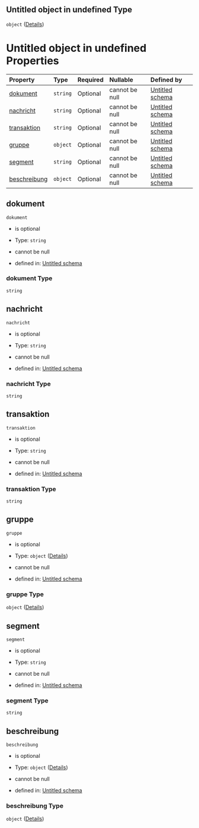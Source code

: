 ## Untitled object in undefined Type

`object` ([Details](fehlerursache.md))

# Untitled object in undefined Properties

| Property                      | Type     | Required | Nullable       | Defined by                                                                                                                                                                            |
| :---------------------------- | :------- | :------- | :------------- | :------------------------------------------------------------------------------------------------------------------------------------------------------------------------------------ |
| [dokument](#dokument)         | `string` | Optional | cannot be null | [Untitled schema](fehlerursache-properties-dokument.md "https://raw.githubusercontent.com/conuti-gmbh/bo4e/main/schemas/v1/com/FehlerUrsache.schema.json#/properties/dokument")       |
| [nachricht](#nachricht)       | `string` | Optional | cannot be null | [Untitled schema](fehlerursache-properties-nachricht.md "https://raw.githubusercontent.com/conuti-gmbh/bo4e/main/schemas/v1/com/FehlerUrsache.schema.json#/properties/nachricht")     |
| [transaktion](#transaktion)   | `string` | Optional | cannot be null | [Untitled schema](fehlerursache-properties-transaktion.md "https://raw.githubusercontent.com/conuti-gmbh/bo4e/main/schemas/v1/com/FehlerUrsache.schema.json#/properties/transaktion") |
| [gruppe](#gruppe)             | `object` | Optional | cannot be null | [Untitled schema](gruppe.md "https://raw.githubusercontent.com/conuti-gmbh/bo4e/main/schemas/v1/com/Gruppe.schema.json#/properties/gruppe")                                           |
| [segment](#segment)           | `string` | Optional | cannot be null | [Untitled schema](fehlerursache-properties-segment.md "https://raw.githubusercontent.com/conuti-gmbh/bo4e/main/schemas/v1/com/FehlerUrsache.schema.json#/properties/segment")         |
| [beschreibung](#beschreibung) | `object` | Optional | cannot be null | [Untitled schema](beschreibung.md "https://raw.githubusercontent.com/conuti-gmbh/bo4e/main/schemas/v1/com/Beschreibung.schema.json#/properties/beschreibung")                         |

## dokument



`dokument`

*   is optional

*   Type: `string`

*   cannot be null

*   defined in: [Untitled schema](fehlerursache-properties-dokument.md "https://raw.githubusercontent.com/conuti-gmbh/bo4e/main/schemas/v1/com/FehlerUrsache.schema.json#/properties/dokument")

### dokument Type

`string`

## nachricht



`nachricht`

*   is optional

*   Type: `string`

*   cannot be null

*   defined in: [Untitled schema](fehlerursache-properties-nachricht.md "https://raw.githubusercontent.com/conuti-gmbh/bo4e/main/schemas/v1/com/FehlerUrsache.schema.json#/properties/nachricht")

### nachricht Type

`string`

## transaktion



`transaktion`

*   is optional

*   Type: `string`

*   cannot be null

*   defined in: [Untitled schema](fehlerursache-properties-transaktion.md "https://raw.githubusercontent.com/conuti-gmbh/bo4e/main/schemas/v1/com/FehlerUrsache.schema.json#/properties/transaktion")

### transaktion Type

`string`

## gruppe



`gruppe`

*   is optional

*   Type: `object` ([Details](gruppe.md))

*   cannot be null

*   defined in: [Untitled schema](gruppe.md "https://raw.githubusercontent.com/conuti-gmbh/bo4e/main/schemas/v1/com/Gruppe.schema.json#/properties/gruppe")

### gruppe Type

`object` ([Details](gruppe.md))

## segment



`segment`

*   is optional

*   Type: `string`

*   cannot be null

*   defined in: [Untitled schema](fehlerursache-properties-segment.md "https://raw.githubusercontent.com/conuti-gmbh/bo4e/main/schemas/v1/com/FehlerUrsache.schema.json#/properties/segment")

### segment Type

`string`

## beschreibung



`beschreibung`

*   is optional

*   Type: `object` ([Details](beschreibung.md))

*   cannot be null

*   defined in: [Untitled schema](beschreibung.md "https://raw.githubusercontent.com/conuti-gmbh/bo4e/main/schemas/v1/com/Beschreibung.schema.json#/properties/beschreibung")

### beschreibung Type

`object` ([Details](beschreibung.md))
